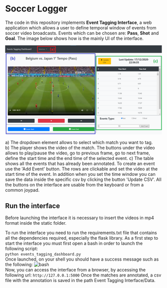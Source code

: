 # Soccer Logger

The code in this repository implements **Event Tagging Interface**, a web application which allows a user to define temporal window of events from soccer video broadcasts. Events which can be chosen are: **Pass**, **Shot** and **Goal**.
The image below shows how is the mainly UI of the interface.

![EventTaggingInterface](/Scheme/manual_annotation_application.png)  

a) The dropdown element allows to select which match you want to tag.  
b) The player shows the video of the match. The buttons under the video allows to play/pause the video, go to previous frame, go to next frame, define the start time and the end time of the selected event.
c) The table shows all the events that has already been annotated. To create an event use the 'Add Event' button. The rows are clickable and set the video at the start time of the event. In addition when you set the time window you can save the data inside the specific csv by clicking the button 'Update CSV'.
All the buttons on the interface are usable from the keyboard or from a common joypad.

## Run the interface

Before launching the interface it is necessary to insert the videos in mp4 format inside the static folder.

To run the interface you need to run the requirements.txt file that contains all the dependencies required, especially the flask library. As a first step to start the interface you must first open a bash in order to launch the following script:  
```python events_tagging_dashboard.py```  
Once launched, on your shell you should have a success message such as the following:
![bash](/Scheme/bash.png)  
Now, you can access the interface from a browser, by accessing the following url: ```http://127.0.0.1:5000```
Once the matches are annotated, a csv file with the annotation is saved in the path Event Tagging Interface/Data.


